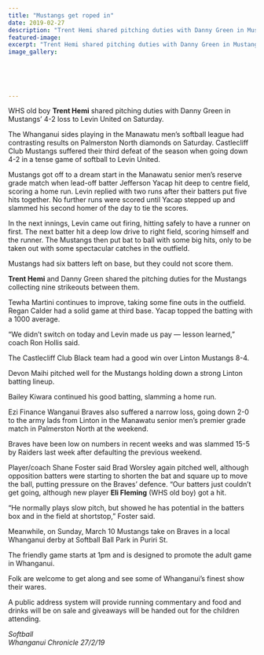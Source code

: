 ```yaml
---
title: "Mustangs get roped in"
date: 2019-02-27
description: "Trent Hemi shared pitching duties with Danny Green in Mustangs’ 4-2 loss to Levin United on Saturday..."
featured-image: 
excerpt: "Trent Hemi shared pitching duties with Danny Green in Mustangs’ 4-2 loss to Levin United on Saturday."
image_gallery:
    
    
    
    
    
---
```


<p>WHS old boy <strong>Trent Hemi</strong> shared pitching duties with Danny Green in Mustangs&rsquo; 4-2 loss to Levin United on Saturday.</p>
<p data-bind="text: $data">The Whanganui sides playing in the Manawatu men&rsquo;s softball league had contrasting results on Palmerston North diamonds on Saturday. Castlecliff Club Mustangs suffered their third defeat of the season when going down 4-2 in a tense game of softball to Levin United.</p>
<p data-bind="text: $data">Mustangs got off to a dream start in the Manawatu senior men&rsquo;s reserve grade match when lead-off batter Jefferson Yacap hit deep to centre field, scoring a home run. Levin replied with two runs after their batters put five hits together. No further runs were scored until Yacap stepped up and slammed his second homer of the day to tie the scores.</p>
<p data-bind="text: $data">In the next innings, Levin came out firing, hitting safely to have a runner on first. The next batter hit a deep low drive to right field, scoring himself and the runner. The Mustangs then put bat to ball with some big hits, only to be taken out with some spectacular catches in the outfield.</p>
<p data-bind="text: $data">Mustangs had six batters left on base, but they could not score them.</p>
<p data-bind="text: $data"><strong>Trent Hemi</strong> and Danny Green shared the pitching duties for the Mustangs collecting nine strikeouts between them.</p>
<p data-bind="text: $data">Tewha Martini continues to improve, taking some fine outs in the outfield. Regan Calder had a solid game at third base. Yacap topped the batting with a 1000 average.</p>
<p data-bind="text: $data">&ldquo;We didn&rsquo;t switch on today and Levin made us pay &mdash; lesson learned,&rdquo; coach Ron Hollis said.</p>
<p data-bind="text: $data">The Castlecliff Club Black team had a good win over Linton Mustangs 8-4.</p>
<p data-bind="text: $data">Devon Maihi pitched well for the Mustangs holding down a strong Linton batting lineup.</p>
<p data-bind="text: $data">Bailey Kiwara continued his good batting, slamming a home run.</p>
<p data-bind="text: $data">Ezi Finance Wanganui Braves also suffered a narrow loss, going down 2-0 to the army lads from Linton in the Manawatu senior men&rsquo;s premier grade match in Palmerston North at the weekend.</p>
<p data-bind="text: $data">Braves have been low on numbers in recent weeks and was slammed 15-5 by Raiders last week after defaulting the previous weekend.</p>
<p data-bind="text: $data">Player/coach Shane Foster said Brad Worsley again pitched well, although opposition batters were starting to shorten the bat and square up to move the ball, putting pressure on the Braves&rsquo; defence. &ldquo;Our batters just couldn&rsquo;t get going, although new player <strong>Eli Fleming</strong> (WHS old boy) got a hit.</p>
<p data-bind="text: $data">&ldquo;He normally plays slow pitch, but showed he has potential in the batters box and in the field at shortstop,&rdquo; Foster said.</p>
<p data-bind="text: $data">Meanwhile, on Sunday, March 10 Mustangs take on Braves in a local Whanganui derby at Softball Ball Park in Puriri St.</p>
<p data-bind="text: $data">The friendly game starts at 1pm and is designed to promote the adult game in Whanganui.</p>
<p data-bind="text: $data">Folk are welcome to get along and see some of Whanganui&rsquo;s finest show their wares.</p>
<p data-bind="text: $data">A public address system will provide running commentary and food and drinks will be on sale and giveaways will be handed out for the children attending.</p>
<p data-bind="text: $data"><em>Softball</em><br /><em>Whanganui Chronicle 27/2/19</em></p>

